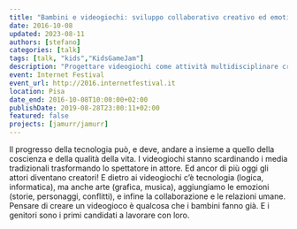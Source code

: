 ```yaml
---
title: "Bambini e videogiochi: sviluppo collaborativo creativo ed emotivo"
date: 2016-10-08
updated: 2023-08-11
authors: [stefano]
categories: [talk]
tags: [talk, "kids","KidsGameJam"]
description: "Progettare videogiochi come attività multidisciplinare creativa e ricca di contenuti emotivi"
event: Internet Festival
event_url: http://2016.internetfestival.it
location: Pisa
date_end: 2016-10-08T10:00:00+02:00
publishDate: 2019-08-28T23:00:11+02:00
featured: false
projects: [jamurr/jamurr]
---
```


Il progresso della tecnologia può, e deve, andare a insieme a quello della coscienza e della qualità della vita.
I videogiochi stanno scardinando i media tradizionali trasformando lo spettatore in attore. Ed ancor di più oggi gli attori diventano creatori!
E dietro ai videogiochi c’è tecnologia (logica, informatica), ma anche arte (grafica, musica), aggiungiamo le emozioni (storie, personaggi, conflitti), e infine la collaborazione e le relazioni umane.
Pensare di creare un videogioco è qualcosa che i bambini fanno già. E i genitori sono i primi candidati a lavorare con loro.
 
